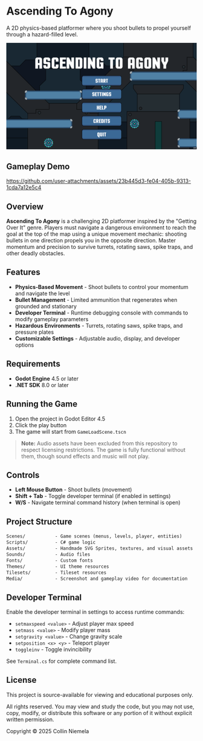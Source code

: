 # Ascending To Agony

A 2D physics-based platformer where you shoot bullets to propel yourself through a hazard-filled level.

![Main Menu](Media/MainMenuScreenshot.png)

## Gameplay Demo

https://github.com/user-attachments/assets/23b445d3-fe04-405b-9313-1cda7a12e5c4

## Overview

**Ascending To Agony** is a challenging 2D platformer inspired by the "Getting Over It" genre. Players must navigate a dangerous environment to reach the goal at the top of the map using a unique movement mechanic: shooting bullets in one direction propels you in the opposite direction. Master momentum and precision to survive turrets, rotating saws, spike traps, and other deadly obstacles.

## Features

- **Physics-Based Movement** - Shoot bullets to control your momentum and navigate the level
- **Bullet Management** - Limited ammunition that regenerates when grounded and stationary
- **Developer Terminal** - Runtime debugging console with commands to modify gameplay parameters
- **Hazardous Environments** - Turrets, rotating saws, spike traps, and pressure plates
- **Customizable Settings** - Adjustable audio, display, and developer options

## Requirements

- **Godot Engine** 4.5 or later
- **.NET SDK** 8.0 or later

## Running the Game

1. Open the project in Godot Editor 4.5
2. Click the play button
3. The game will start from `GameLoadScene.tscn`

> **Note:** Audio assets have been excluded from this repository to respect licensing restrictions. The game is fully functional without them, though sound effects and music will not play.

## Controls

- **Left Mouse Button** - Shoot bullets (movement)
- **Shift + Tab** - Toggle developer terminal (if enabled in settings)
- **W/S** - Navigate terminal command history (when terminal is open)

## Project Structure

```
Scenes/           - Game scenes (menus, levels, player, entities)
Scripts/          - C# game logic
Assets/           - Handmade SVG Sprites, textures, and visual assets
Sounds/           - Audio files
Fonts/            - Custom fonts
Themes/           - UI theme resources
Tilesets/         - Tileset resources
Media/            - Screenshot and gameplay video for documentation
```

## Developer Terminal

Enable the developer terminal in settings to access runtime commands:

- `setmaxspeed <value>` - Adjust player max speed
- `setmass <value>` - Modify player mass
- `setgravity <value>` - Change gravity scale
- `setposition <x> <y>` - Teleport player
- `toggleinv` - Toggle invincibility

See `Terminal.cs` for complete command list.

## License

This project is source-available for viewing and educational purposes only.

All rights reserved. You may view and study the code, but you may not use, copy, modify, or distribute this software or any portion of it without explicit written permission.

Copyright © 2025 Collin Niemela
